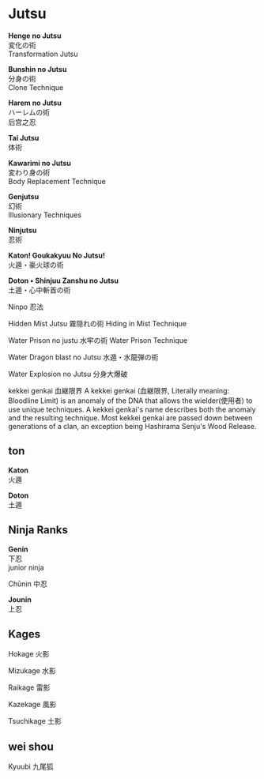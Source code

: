 # Jutsu

**Henge no Jutsu**  
変化の術  
Transformation Jutsu

**Bunshin no Jutsu**  
分身の術  
Clone Technique

**Harem no Jutsu**  
ハーレムの術  
后宫之忍

**Tai Jutsu**  
体術

**Kawarimi no Jutsu**  
変わり身の術  
Body Replacement Technique

**Genjutsu**  
幻術  
Illusionary Techniques

**Ninjutsu**  
忍術

**Katon! Goukakyuu No Jutsu!**  
火遁・豪火球の術

**Doton • Shinjuu Zanshu no Jutsu**  
土遁・心中斬首の術

Ninpo 忍法

Hidden Mist Jutsu
霧隠れの術
Hiding in Mist Technique

Water Prison no justu
水牢の術
Water Prison Technique

Water Dragon blast no Jutsu
水遁・水龍弾の術

Water Explosion no Jutsu
分身大爆破

kekkei genkai 血継限界
A kekkei genkai (血継限界, Literally meaning: Bloodline Limit) is an anomaly of the DNA that allows the wielder(使用者) to use unique techniques. A kekkei genkai's name describes both the anomaly and the resulting technique. Most kekkei genkai are passed down between generations of a clan, an exception being Hashirama Senju's Wood Release.

## ton

**Katon**  
火遁

**Doton**  
土遁

## Ninja Ranks

**Genin**  
下忍  
junior ninja

Chūnin
中忍

**Jounin**  
上忍

## Kages

Hokage 火影

Mizukage 水影

Raikage 雷影

Kazekage 風影

Tsuchikage 土影




## wei shou

Kyuubi 九尾狐



